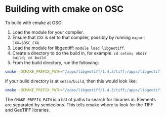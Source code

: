# Building with cmake on OSC

To build with cmake at OSC:

1. Load the module for your compiler.
2. Ensure that `CXX` is set to that compiler, possibly by running
   `export CXX=$OSC_CXX`.
3. Load the module for libgeotiff: `module load libgeotiff`.
4. Create a directory to do the build in, for example: `cd setsm; mkdir build; cd build`
5. From the build directory, run the following:

```sh
cmake -DCMAKE_PREFIX_PATH="/apps/libgeotiff/1.4.3/tiff;/apps/libgeotiff/1.4.3" /path/to/setsm
```

If your build directory is at `setsm/build`, then this would look like:

```sh
cmake -DCMAKE_PREFIX_PATH="/apps/libgeotiff/1.4.3/tiff;/apps/libgeotiff/1.4.3" ..
```

The `CMAKE_PREFIX_PATH` is a list of paths to search for libraries in. Elements are
separated by semicolons. This tells cmake where to look for the TIFF and GeoTIFF
libraries.
